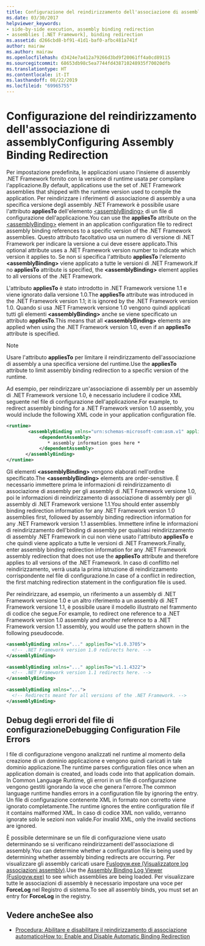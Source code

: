 ```yaml
---
title: Configurazione del reindirizzamento dell'associazione di assembly
ms.date: 03/30/2017
helpviewer_keywords:
- side-by-side execution, assembly binding redirection
- assemblies [.NET Framework], binding redirection
ms.assetid: d266cbd8-bf91-41d1-baf0-afbc481a741f
author: mairaw
ms.author: mairaw
ms.openlocfilehash: d3424e7a412a79266d3bd9f20061ff4a0cd89115
ms.sourcegitcommit: 68653db98c5ea7744fd438710248935f70020dfb
ms.translationtype: HT
ms.contentlocale: it-IT
ms.lasthandoff: 08/22/2019
ms.locfileid: "69965755"
---
```

# <a name="configuring-assembly-binding-redirection"></a><span data-ttu-id="284fa-102">Configurazione del reindirizzamento dell'associazione di assembly</span><span class="sxs-lookup"><span data-stu-id="284fa-102">Configuring Assembly Binding Redirection</span></span>
<span data-ttu-id="284fa-103">Per impostazione predefinita, le applicazioni usano l'insieme di assembly .NET Framework fornito con la versione di runtime usata per compilare l'applicazione.</span><span class="sxs-lookup"><span data-stu-id="284fa-103">By default, applications use the set of .NET Framework assemblies that shipped with the runtime version used to compile the application.</span></span> <span data-ttu-id="284fa-104">Per reindirizzare i riferimenti di associazione di assembly a una specifica versione degli assembly .NET Framework è possibile usare l'attributo **appliesTo** dell'elemento [\<assemblyBinding>](../../../docs/framework/configure-apps/file-schema/runtime/assemblybinding-element-for-runtime.md) di un file di configurazione dell'applicazione.</span><span class="sxs-lookup"><span data-stu-id="284fa-104">You can use the **appliesTo** attribute on the [\<assemblyBinding>](../../../docs/framework/configure-apps/file-schema/runtime/assemblybinding-element-for-runtime.md) element in an application configuration file to redirect assembly binding references to a specific version of the .NET Framework assemblies.</span></span> <span data-ttu-id="284fa-105">Questo attributo facoltativo usa un numero di versione di .NET Framework per indicare la versione a cui deve essere applicato.</span><span class="sxs-lookup"><span data-stu-id="284fa-105">This optional attribute uses a .NET Framework version number to indicate which version it applies to.</span></span> <span data-ttu-id="284fa-106">Se non si specifica l'attributo **appliesTo** l'elemento **\<assemblyBinding>** viene applicato a tutte le versioni di .NET Framework.</span><span class="sxs-lookup"><span data-stu-id="284fa-106">If no **appliesTo** attribute is specified, the **\<assemblyBinding>** element applies to all versions of the .NET Framework.</span></span>  
  
 <span data-ttu-id="284fa-107">L'attributo **appliesTo** è stato introdotto in .NET Framework versione 1.1 e viene ignorato dalla versione 1.0.</span><span class="sxs-lookup"><span data-stu-id="284fa-107">The **appliesTo** attribute was introduced in the .NET Framework version 1.1; it is ignored by the .NET Framework version 1.0.</span></span> <span data-ttu-id="284fa-108">Quando si usa .NET Framework versione 1.0 vengono quindi applicati tutti gli elementi **\<assemblyBinding>** anche se viene specificato un attributo **appliesTo**.</span><span class="sxs-lookup"><span data-stu-id="284fa-108">This means that all **\<assemblyBinding>** elements are applied when using the .NET Framework version 1.0, even if an **appliesTo** attribute is specified.</span></span>  
  
> [!NOTE]
> <span data-ttu-id="284fa-109">Usare l'attributo **appliesTo** per limitare il reindirizzamento dell'associazione di assembly a una specifica versione del runtime.</span><span class="sxs-lookup"><span data-stu-id="284fa-109">Use the **appliesTo** attribute to limit assembly binding redirection to a specific version of the runtime.</span></span>  
  
 <span data-ttu-id="284fa-110">Ad esempio, per reindirizzare un'associazione di assembly per un assembly di .NET Framework versione 1.0, è necessario includere il codice XML seguente nel file di configurazione dell'applicazione.</span><span class="sxs-lookup"><span data-stu-id="284fa-110">For example, to redirect assembly binding for a .NET Framework version 1.0 assembly, you would include the following XML code in your application configuration file.</span></span>  
  
```xml  
<runtime>  
        <assemblyBinding xmlns="urn:schemas-microsoft-com:asm.v1" appliesTo="v1.0.3705">  
            <dependentAssembly>   
               * assembly information goes here *  
            </dependentAssembly>  
       </assemblyBinding>  
</runtime>  
```  
  
 <span data-ttu-id="284fa-111">Gli elementi **\<assemblyBinding>** vengono elaborati nell'ordine specificato.</span><span class="sxs-lookup"><span data-stu-id="284fa-111">The **\<assemblyBinding>** elements are order-sensitive.</span></span> <span data-ttu-id="284fa-112">È necessario immettere prima le informazioni di reindirizzamento di associazione di assembly per gli assembly di .NET Framework versione 1.0, poi le informazioni di reindirizzamento di associazione di assembly per gli assembly di .NET Framework versione 1.1.</span><span class="sxs-lookup"><span data-stu-id="284fa-112">You should enter assembly binding redirection information for any .NET Framework version 1.0 assemblies first, followed by assembly binding redirection information for any .NET Framework version 1.1 assemblies.</span></span> <span data-ttu-id="284fa-113">Immettere infine le informazioni di reindirizzamento dell'binding di assembly per qualsiasi reindirizzamento di assembly .NET Framework in cui non viene usato l'attributo **appliesTo** e che quindi viene applicato a tutte le versioni di .NET Framework.</span><span class="sxs-lookup"><span data-stu-id="284fa-113">Finally, enter assembly binding redirection information for any .NET Framework assembly redirection that does not use the **appliesTo** attribute and therefore applies to all versions of the .NET Framework.</span></span> <span data-ttu-id="284fa-114">In caso di conflitto nel reindirizzamento, verrà usata la prima istruzione di reindirizzamento corrispondente nel file di configurazione.</span><span class="sxs-lookup"><span data-stu-id="284fa-114">In case of a conflict in redirection, the first matching redirection statement in the configuration file is used.</span></span>  
  
 <span data-ttu-id="284fa-115">Per reindirizzare, ad esempio, un riferimento a un assembly di .NET Framework versione 1.0 e un altro riferimento a un assembly di .NET Framework versione 1.1, è possibile usare il modello illustrato nel frammento di codice che segue.</span><span class="sxs-lookup"><span data-stu-id="284fa-115">For example, to redirect one reference to a .NET Framework version 1.0 assembly and another reference to a .NET Framework version 1.1 assembly, you would use the pattern shown in the following pseudocode.</span></span>  
  
```xml  
<assemblyBinding xmlns="..." appliesTo="v1.0.3705">   
  <!-- .NET Framework version 1.0 redirects here. -->   
</assemblyBinding>   
  
<assemblyBinding xmlns="..." appliesTo="v1.1.4322">   
  <!-- .NET Framework version 1.1 redirects here. -->   
</assemblyBinding>   
  
<assemblyBinding xmlns="...">   
  <!-- Redirects meant for all versions of the .NET Framework. -->   
</assemblyBinding>  
```  
  
## <a name="debugging-configuration-file-errors"></a><span data-ttu-id="284fa-116">Debug degli errori del file di configurazione</span><span class="sxs-lookup"><span data-stu-id="284fa-116">Debugging Configuration File Errors</span></span>  
 <span data-ttu-id="284fa-117">I file di configurazione vengono analizzati nel runtime al momento della creazione di un dominio applicazione e vengono quindi caricati in tale dominio applicazione.</span><span class="sxs-lookup"><span data-stu-id="284fa-117">The runtime parses configuration files once when an application domain is created, and loads code into that application domain.</span></span> <span data-ttu-id="284fa-118">In Common Language Runtime, gli errori in un file di configurazione vengono gestiti ignorando la voce che genera l'errore.</span><span class="sxs-lookup"><span data-stu-id="284fa-118">The common language runtime handles errors in a configuration file by ignoring the entry.</span></span> <span data-ttu-id="284fa-119">Un file di configurazione contenente XML in formato non corretto viene ignorato completamente.</span><span class="sxs-lookup"><span data-stu-id="284fa-119">The runtime ignores the entire configuration file if it contains malformed XML.</span></span> <span data-ttu-id="284fa-120">In caso di codice XML non valido, verranno ignorate solo le sezioni non valide.</span><span class="sxs-lookup"><span data-stu-id="284fa-120">For invalid XML, only the invalid sections are ignored.</span></span>  
  
 <span data-ttu-id="284fa-121">È possibile determinare se un file di configurazione viene usato determinando se si verificano reindirizzamenti dell'associazione di assembly.</span><span class="sxs-lookup"><span data-stu-id="284fa-121">You can determine whether a configuration file is being used by determining whether assembly binding redirects are occurring.</span></span> <span data-ttu-id="284fa-122">Per visualizzare gli assembly caricati usare [Fuslogvw.exe (Visualizzatore log associazioni assembly)](../../../docs/framework/tools/fuslogvw-exe-assembly-binding-log-viewer.md).</span><span class="sxs-lookup"><span data-stu-id="284fa-122">Use the [Assembly Binding Log Viewer (Fuslogvw.exe)](../../../docs/framework/tools/fuslogvw-exe-assembly-binding-log-viewer.md) to see which assemblies are being loaded.</span></span> <span data-ttu-id="284fa-123">Per visualizzare tutte le associazioni di assembly è necessario impostare una voce per **ForceLog** nel Registro di sistema.</span><span class="sxs-lookup"><span data-stu-id="284fa-123">To see all assembly binds, you must set an entry for **ForceLog** in the registry.</span></span>  
  
## <a name="see-also"></a><span data-ttu-id="284fa-124">Vedere anche</span><span class="sxs-lookup"><span data-stu-id="284fa-124">See also</span></span>

- [<span data-ttu-id="284fa-125">Procedura: Abilitare e disabilitare il reindirizzamento di associazione automatico</span><span class="sxs-lookup"><span data-stu-id="284fa-125">How to: Enable and Disable Automatic Binding Redirection</span></span>](../../../docs/framework/configure-apps/how-to-enable-and-disable-automatic-binding-redirection.md)
